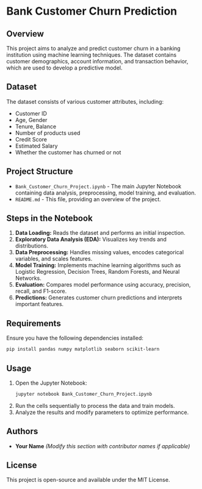# Bank Customer Churn Prediction

## Overview

This project aims to analyze and predict customer churn in a banking institution using machine learning techniques. The dataset contains customer demographics, account information, and transaction behavior, which are used to develop a predictive model.

## Dataset

The dataset consists of various customer attributes, including:

- Customer ID
- Age, Gender
- Tenure, Balance
- Number of products used
- Credit Score
- Estimated Salary
- Whether the customer has churned or not

## Project Structure

- `Bank_Customer_Churn_Project.ipynb` - The main Jupyter Notebook containing data analysis, preprocessing, model training, and evaluation.
- `README.md` - This file, providing an overview of the project.

## Steps in the Notebook

1. **Data Loading:** Reads the dataset and performs an initial inspection.
2. **Exploratory Data Analysis (EDA):** Visualizes key trends and distributions.
3. **Data Preprocessing:** Handles missing values, encodes categorical variables, and scales features.
4. **Model Training:** Implements machine learning algorithms such as Logistic Regression, Decision Trees, Random Forests, and Neural Networks.
5. **Evaluation:** Compares model performance using accuracy, precision, recall, and F1-score.
6. **Predictions:** Generates customer churn predictions and interprets important features.

## Requirements

Ensure you have the following dependencies installed:

```bash
pip install pandas numpy matplotlib seaborn scikit-learn
```

## Usage

1. Open the Jupyter Notebook:
   ```bash
   jupyter notebook Bank_Customer_Churn_Project.ipynb
   ```
2. Run the cells sequentially to process the data and train models.
3. Analyze the results and modify parameters to optimize performance.

## Authors

- **Your Name** *(Modify this section with contributor names if applicable)*

## License

This project is open-source and available under the MIT License.
